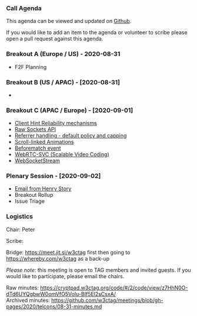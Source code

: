 ### Call Agenda

This agenda can be viewed and updated on [Github](https://github.com/w3ctag/meetings/blob/gh-pages/2020/telcons/08-24-agenda.md).

If you would like to add an item to the agenda or volunteer to scribe please open a pull request against this agenda.

### Breakout A (Europe / US) - 2020-08-31

* F2F Planning

### Breakout B (US / APAC) - [2020-08-31]

* 

### Breakout C (APAC / Europe) - [2020-09-01]

* [Client Hint Reliability mechanisms](https://github.com/w3ctag/design-reviews/issues/549)
* [Raw Sockets API](https://github.com/w3ctag/design-reviews/issues/548)
* [Referrer handling - default policy and capping](https://github.com/w3ctag/design-reviews/issues/538)
* [Scroll-linked Animations](https://github.com/w3ctag/design-reviews/issues/521)
* [Beforematch event](https://github.com/w3ctag/design-reviews/issues/511)
* [WebRTC-SVC (Scalable Video Coding)](https://github.com/w3ctag/design-reviews/issues/396)
* [WebSocketStream](https://github.com/w3ctag/design-reviews/issues/394)

### Plenary Session - [2020-09-02]

* [Email from Henry Story](https://lists.w3.org/Archives/Public/www-tag/2020Aug/0000.html)
* Breakout Rollup
* Issue Triage

### Logistics

Chair: Peter

Scribe:

Bridge: https://meet.jit.si/w3ctag first then going to https://whereby.com/w3ctag as a back-up

*Please note*: this meeting is open to TAG members and invited guests. If you would like to participate, please email the chairs.

Raw minutes: https://cryptpad.w3ctag.org/code/#/2/code/view/z7HhN0O-dTd6UYQgbwW0omVfO5VoIu-BIf5El2sCsxA/  
Archived minutes: https://github.com/w3ctag/meetings/blob/gh-pages/2020/telcons/08-31-minutes.md
